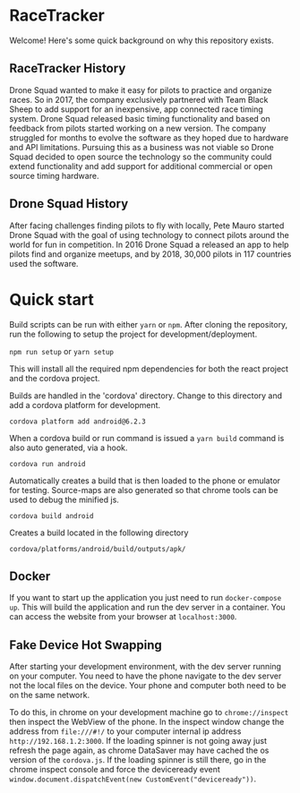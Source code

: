# RaceTracker
Welcome! Here's some quick background on why this repository exists.

## RaceTracker History
Drone Squad wanted to make it easy for pilots to practice and organize races. So in 2017, the company exclusively partnered with Team Black Sheep to add support for an inexpensive, app connected race timing system. Drone Squad released basic timing functionality and based on feedback from pilots started working on a new version. The company struggled for months to evolve the software as they hoped due to hardware and API limitations. Pursuing this as a business was not viable so Drone Squad decided to open source the technology so the community could extend functionality and add support for additional commercial or open source timing hardware.

## Drone Squad History
After facing challenges finding pilots to fly with locally, Pete Mauro started Drone Squad with the goal of using technology to connect pilots around the world for fun in competition. In 2016 Drone Squad a released an app to help pilots find and organize meetups, and by 2018, 30,000 pilots in 117 countries used the software. 

# Quick start

Build scripts can be run with either `yarn` or `npm`. After cloning the repository, run the following to setup the project for development/deployment.

`npm run setup` or `yarn setup`

This will install all the required npm dependencies for both the react project and the cordova project.

Builds are handled in the 'cordova' directory. Change to this directory and add a cordova platform for development.

`cordova platform add android@6.2.3`

When a cordova build or run command is issued a `yarn build` command is also auto generated, via a hook.

`cordova run android`

Automatically creates a build that is then loaded to the phone or emulator for testing. Source-maps are also generated so that chrome tools can be used to debug the minified js.

`cordova build android`

Creates a build located in the following directory

`cordova/platforms/android/build/outputs/apk/`

## Docker

If you want to start up the application you just need to run `docker-compose up`.
This will build the application and run the dev server in a container.
You can access the website from your browser at `localhost:3000`.

## Fake Device Hot Swapping

After starting your development environment, with the dev server running on your computer.
You need to have the phone navigate to the dev server not the local files on the device.
Your phone and computer both need to be on the same network.

To do this, in chrome on your development machine go to `chrome://inspect` then inspect the WebView of the phone.
In the inspect window change the address from `file:///#!/` to your computer internal ip address `http://192.168.1.2:3000`.
If the loading spinner is not going away just refresh the page again, as chrome DataSaver may have cached the os version of the `cordova.js`.
If the loading spinner is still there, go in the chrome inspect console and force the deviceready event `window.document.dispatchEvent(new CustomEvent("deviceready"))`.

